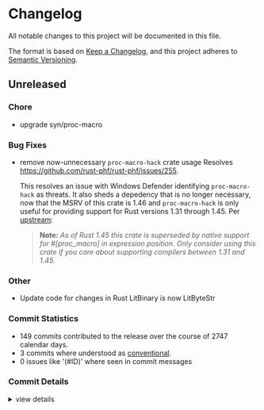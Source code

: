 # Changelog

All notable changes to this project will be documented in this file.

The format is based on [Keep a Changelog](https://keepachangelog.com/en/1.0.0/),
and this project adheres to [Semantic Versioning](https://semver.org/spec/v2.0.0.html).

## Unreleased

### Chore

 - <csr-id-d40d663ca96f668bcd6f86cc691085629111c0b5/> upgrade syn/proc-macro

### Bug Fixes

 - <csr-id-caf1ce71aed110fb44206ce2291154572ebfe9b7/> remove now-unnecessary `proc-macro-hack` crate usage
   Resolves <https://github.com/rust-phf/rust-phf/issues/255>.
   
   This resolves an issue with Windows Defender identifying `proc-macro-hack` as threats. It also sheds
   a depedency that is no longer necessary, now that the MSRV of this crate is 1.46 and
   `proc-macro-hack` is only useful for providing support for Rust versions 1.31 through 1.45. Per
   [upstream](https://github.com/dtolnay/proc-macro-hack):
   
   > **Note:** _As of Rust 1.45 this crate is superseded by native support for #\[proc\_macro\] in
   > expression position. Only consider using this crate if you care about supporting compilers between
   > 1.31 and 1.45._

### Other

 - <csr-id-8225c4b90d6ee71483304e71342c269fca86a044/> Update code for changes in Rust
   LitBinary is now LitByteStr

### Commit Statistics

<csr-read-only-do-not-edit/>

 - 149 commits contributed to the release over the course of 2747 calendar days.
 - 3 commits where understood as [conventional](https://www.conventionalcommits.org).
 - 0 issues like '(#ID)' where seen in commit messages

### Commit Details

<csr-read-only-do-not-edit/>

<details><summary>view details</summary>

 * **Uncategorized**
    - Add category to crates ([`32a72c3`](https://github.com/rust-phf/rust-phf/commit/32a72c3859997fd6b590e9ec092ae789d2acdf55))
    - Update repository links on Cargo.toml ([`1af3b0f`](https://github.com/rust-phf/rust-phf/commit/1af3b0fe1f8fdcae7ccc1bc8d51de309fb16a6bf))
    - Release 0.11.0 ([`d2efdc0`](https://github.com/rust-phf/rust-phf/commit/d2efdc08a7eb1d0d6c414b7b2ac41ce1fe1f9a43))
    - Merge pull request #257 from JohnTitor/edition-2021 ([`36ec885`](https://github.com/rust-phf/rust-phf/commit/36ec8854a9da4f295618e98d94aaf7150df2173e))
    - Make crates edition 2021 ([`b9d25da`](https://github.com/rust-phf/rust-phf/commit/b9d25da58b912d9927fbc41901631cd77836462b))
    - remove now-unnecessary `proc-macro-hack` crate usage ([`caf1ce7`](https://github.com/rust-phf/rust-phf/commit/caf1ce71aed110fb44206ce2291154572ebfe9b7))
    - Make "unicase + macros" features work ([`11bb242`](https://github.com/rust-phf/rust-phf/commit/11bb2426f0237b1ecea8c8038630b1231ede4871))
    - Extract `phf_macros` tests as a separated crate ([`8cf694d`](https://github.com/rust-phf/rust-phf/commit/8cf694d76e0991b4e24ecdc5d2a88bb74713d9cd))
    - Remove some stuff which is now unnecessary ([`6941e82`](https://github.com/rust-phf/rust-phf/commit/6941e825d09a98c1ea29a08ecd5fd605611584a4))
    - Refine doc comments ([`d8cfc43`](https://github.com/rust-phf/rust-phf/commit/d8cfc436059a1c2c3ede1afb0f9ec2333c046fc6))
    - Fix CI failure ([`d9b5ff2`](https://github.com/rust-phf/rust-phf/commit/d9b5ff23367d2bbcc385ff8243c7d972f45d459c))
    - Fix `phf` dev dep version ([`3cc6f05`](https://github.com/rust-phf/rust-phf/commit/3cc6f05cb07933af4cf886645d1170bdcb306b6b))
    - Prepare for release 0.10.0 ([`588ac25`](https://github.com/rust-phf/rust-phf/commit/588ac25dd5c0afccea084e6f94867328a6a30454))
    - Fix publish failure ([`fbb18f9`](https://github.com/rust-phf/rust-phf/commit/fbb18f925018fa621ce8a8d334f6746ae0f1d072))
    - Prepare for v0.9.1 ([`9b71978`](https://github.com/rust-phf/rust-phf/commit/9b719789149ef195ef5eba093b7e73255fbef8dc))
    - remove Slice type and fix some docs ([`99d3533`](https://github.com/rust-phf/rust-phf/commit/99d353390f8124a283da9202fd4d163e68bc1949))
    - Minor cleanups ([`8868d08`](https://github.com/rust-phf/rust-phf/commit/8868d088e2fed36fcd7741e9a1c5bf68bef4f46e))
    - Bless tests ([`dab668c`](https://github.com/rust-phf/rust-phf/commit/dab668ccc8b638548cd78678de8427ed5e765b21))
    - Fix the release failure ([`647f331`](https://github.com/rust-phf/rust-phf/commit/647f331d43dcf2b61625cccffbd31f95ad076d05))
    - Downgrade `phf` dev-dep version for now ([`7dd8a1b`](https://github.com/rust-phf/rust-phf/commit/7dd8a1b410fea96820bfe489f53f1c6fd9d64ba5))
    - Prepare 0.9.0 release ([`2ca46c4`](https://github.com/rust-phf/rust-phf/commit/2ca46c4f9c9083c128fcc6add33dc5986638940f))
    - Cleanup cargo metadata ([`a9e4b0a`](https://github.com/rust-phf/rust-phf/commit/a9e4b0a1e84825004fa66e938b870f83d3147d0d))
    - Fix test ([`ffa7e41`](https://github.com/rust-phf/rust-phf/commit/ffa7e41a767dd6021a7f42f012dab0befe6d0932))
    - Run rustfmt check on CI ([`1adfb30`](https://github.com/rust-phf/rust-phf/commit/1adfb305704cbced7c63e58b99bd53847298dbe6))
    - Run rustfmt ([`dd86c6c`](https://github.com/rust-phf/rust-phf/commit/dd86c6c103f25021b52144085b8fab0a94582bef))
    - Rename `unicase_support` to `unicase` ([`b47174b`](https://github.com/rust-phf/rust-phf/commit/b47174bb9ebbd68e41316e1aa39c6541a45356a6))
    - Run UI tests only on stable ([`7522b16`](https://github.com/rust-phf/rust-phf/commit/7522b160e76e981e430f6586dbfa8747c85f2f76))
    - Add back ordered_map, ordered_set ([`0ab0108`](https://github.com/rust-phf/rust-phf/commit/0ab01081e4bd8f40bc18ab554c95f217220228d5))
    - Improve implementation for unicase support ([`6957e47`](https://github.com/rust-phf/rust-phf/commit/6957e470b6fcd3b389440bf3d2ddcb12e1d38911))
    - Restore unicase_support for phf_macros ([`77e6cce`](https://github.com/rust-phf/rust-phf/commit/77e6cce1931fe8b43e434061a369f3620b3e97e0))
    - Use `[patch.crates-io]` section instead of path key ([`f47515b`](https://github.com/rust-phf/rust-phf/commit/f47515bce5c433214dbecee262a7a6f14e6a74d4))
    - Fix phf_macros on no_std ([`d7af3dc`](https://github.com/rust-phf/rust-phf/commit/d7af3dc96a67070e2f9000158d074825f0a9d592))
    - Merge pull request #194 from pickfire/patch-1 ([`caec346`](https://github.com/rust-phf/rust-phf/commit/caec346b07cf04cc7850e4aeeca077856b79256a))
    - Update stderrs ([`0f1407e`](https://github.com/rust-phf/rust-phf/commit/0f1407ec8aa6df74e7ed95dd073685295958d5d5))
    - Update expected test case output for latest nightly ([`e387f69`](https://github.com/rust-phf/rust-phf/commit/e387f69540138026ab679537322c94500876fe8d))
    - Release v0.8.0 ([`4060288`](https://github.com/rust-phf/rust-phf/commit/4060288dc2c1ebe3b0630e4016ed51935bb0c863))
    - Avoid missing main error in tests ([`1992222`](https://github.com/rust-phf/rust-phf/commit/19922229dfe8c25076ab13344a0b876fe2c3bda3))
    - Merge pull request #172 from kornelski/patch-1 ([`eee56c0`](https://github.com/rust-phf/rust-phf/commit/eee56c077c84cb84565eb3897c306865a3b29cc9))
    - upgrade syn/proc-macro ([`d40d663`](https://github.com/rust-phf/rust-phf/commit/d40d663ca96f668bcd6f86cc691085629111c0b5))
    - remove ordered_map, ordered_set, phf_builder ([`8ae2bb8`](https://github.com/rust-phf/rust-phf/commit/8ae2bb886841a69a4fc482f439e2374f2373ab15))
    - port compile-fail tests to trybuild ([`4a4256c`](https://github.com/rust-phf/rust-phf/commit/4a4256cf1963a349c8d63f4f93c7c562e8963d59))
    - create `Display` adapters for `phf_codegen` builders ([`93aa7ae`](https://github.com/rust-phf/rust-phf/commit/93aa7ae1de87345ea19f38e747283bc712384650))
    - Merge pull request #164 from abonander/perf-improvements ([`70129c6`](https://github.com/rust-phf/rust-phf/commit/70129c6fbcdf428ce9f1014eea935301ac70e410))
    - ignore compiletest ([`f1362b2`](https://github.com/rust-phf/rust-phf/commit/f1362b25674538ed02d41fcc9f7cc1c8ba6ec57c))
    - proc_macro_hygiene is not needed with proc-macro-hack ([`ab473a4`](https://github.com/rust-phf/rust-phf/commit/ab473a4c7fcc1a8e8a99594c261fe00b4ad96865))
    - Merge pull request #157 from abonander/array-formatting ([`8fc18be`](https://github.com/rust-phf/rust-phf/commit/8fc18be75dd3cb284b0b34b6c9e99c3c92544268))
    - Made macros work in stable ([`4fc0d1a`](https://github.com/rust-phf/rust-phf/commit/4fc0d1a8c3bcc3950082b614d8bfa4a0f63d6962))
    - implement support for 128-bit ints and fix high magnitude vals ([`5be5919`](https://github.com/rust-phf/rust-phf/commit/5be59199389c0703fff62f640eb1a0d19243fc48))
    - Fixed typo in benchmark ([`f46b2e1`](https://github.com/rust-phf/rust-phf/commit/f46b2e19622de2f845ea5eb8e8d4f54ece364242))
    - Fix tests ([`ae4ef3e`](https://github.com/rust-phf/rust-phf/commit/ae4ef3ea68d6baca0916b5ef2a15245ad78674ae))
    - Release v0.7.24 ([`1287414`](https://github.com/rust-phf/rust-phf/commit/1287414b1302d2d717c5f4be81accf4c12ccad48))
    - Reexport macros through phf crate ([`588fd1a`](https://github.com/rust-phf/rust-phf/commit/588fd1a785492afa5ad76db0556097e32e24387d))
    - Convert phf_macros to new-style proc-macros ([`5ae4131`](https://github.com/rust-phf/rust-phf/commit/5ae413129c391223782bc2944ec0ffbded103791))
    - Release v0.7.23 ([`a050b6f`](https://github.com/rust-phf/rust-phf/commit/a050b6f2a6b825bf0824339266ab9545340420d4))
    - Update to nightly-2018-08-23 ([`e03f536`](https://github.com/rust-phf/rust-phf/commit/e03f536f32a8a2a31d07e43b19e05c7d4fd1cb82))
    - Release 0.7.22 ([`ab88405`](https://github.com/rust-phf/rust-phf/commit/ab884054fa17eef915db2bdb5259c7aa71fbfea6))
    - Fix build ([`2071d25`](https://github.com/rust-phf/rust-phf/commit/2071d2515ff37590c45ee2e88cead583cdb81089))
    - Update to latest nightly ([`fcf758f`](https://github.com/rust-phf/rust-phf/commit/fcf758faa21c6c2c93dbab9fe6ac82a36bab0dd9))
    - Upgrade rand ([`e7b5a35`](https://github.com/rust-phf/rust-phf/commit/e7b5a35d14f6927a748f3c55a1c87b5b751ececd))
    - Release v0.7.21 ([`6c7e2d9`](https://github.com/rust-phf/rust-phf/commit/6c7e2d9ce17ff1b87507925bdbe87e6e682ed3e4))
    - Upgrade to rustc 1.16.0-nightly (c07a6ae77 2017-01-17) ([`dc756bf`](https://github.com/rust-phf/rust-phf/commit/dc756bfb1400715eeedd0dfaa394296274f59be4))
    - Don't ICE on bad syntax ([`e87e95f`](https://github.com/rust-phf/rust-phf/commit/e87e95fb96cfad1cc6699b828fb8994d2429f424))
    - Link to docs.rs ([`61142c5`](https://github.com/rust-phf/rust-phf/commit/61142c5aa168cff1bf53a6961ddc12012b49e1bb))
    - Cleanup ([`9278c47`](https://github.com/rust-phf/rust-phf/commit/9278c470b33571de286314cae555c4de9dd7d177))
    - Fix tests ([`5947cd1`](https://github.com/rust-phf/rust-phf/commit/5947cd14b9aac452f4f8feb25b57fd11240970ee))
    - Remove time dependency ([`98f56e5`](https://github.com/rust-phf/rust-phf/commit/98f56e53c212795e048c7baa0f488e1b294e9c37))
    - Dependency cleanup ([`f106aa6`](https://github.com/rust-phf/rust-phf/commit/f106aa66d85abfba3d627d12fd46a9b080c83e95))
    - Release v0.7.20 ([`f631f50`](https://github.com/rust-phf/rust-phf/commit/f631f50abfaf6ea3d6fc8caaada47975b6df3a62))
    - Update to Rust 1.15.0-nightly (7b3eeea22 2016-11-21) ([`39cc485`](https://github.com/rust-phf/rust-phf/commit/39cc485f777daaf2076f1da7337cc5ad7e9f00ad))
    - Release v0.7.19 ([`0a98dd1`](https://github.com/rust-phf/rust-phf/commit/0a98dd1865d12a3fa4cc27bdb38fa1e7374940d9))
    - Update phf_macros to Rust 1.14.0-nightly (7c69b0d5a 2016-11-01) ([`b7d2d4d`](https://github.com/rust-phf/rust-phf/commit/b7d2d4d36cb43a8fa159135250bd2265cb30f523))
    - Release v0.7.18 ([`3f71765`](https://github.com/rust-phf/rust-phf/commit/3f717650f4331f5dbb9d7a3f878228fcf1138729))
    - Fix for latest nightly ([`35e991b`](https://github.com/rust-phf/rust-phf/commit/35e991b11efca3bd065a28f661ab76f423a83601))
    - Release v0.7.17 ([`21ecf72`](https://github.com/rust-phf/rust-phf/commit/21ecf72101715e4754db95a64ecd7de5a37b7f14))
    - Fix for latest nightly ([`cb1ec95`](https://github.com/rust-phf/rust-phf/commit/cb1ec955442750fc712d155346beeb9562905602))
    - Remove dead code ([`df0d8e8`](https://github.com/rust-phf/rust-phf/commit/df0d8e8ae9b23482fb19ca70f1f3bd6cdfe59358))
    - Add compile-fail test for equivalent UniCase keys ([`711515a`](https://github.com/rust-phf/rust-phf/commit/711515ad0ab53c14303b6c659a1fb3c2b3c86df5))
    - Add UniCase support to phf_macros and bump unicase version ([`2af3abb`](https://github.com/rust-phf/rust-phf/commit/2af3abb00cafc85d43755e43767a2a8b274f6670))
    - Release v0.7.16 ([`8bf29c1`](https://github.com/rust-phf/rust-phf/commit/8bf29c10a878c83d73cc40385f0e96cb9cc95afa))
    - Update the TokenTree import ([`f404629`](https://github.com/rust-phf/rust-phf/commit/f40462989e75ce85de8c88d6faaee934d05fe006))
    - Release v0.7.15 ([`20f896e`](https://github.com/rust-phf/rust-phf/commit/20f896e6975cabb9cf9883b08eaa5b3da8597f11))
    - Release v0.7.14 ([`fee66fc`](https://github.com/rust-phf/rust-phf/commit/fee66fc20e33f2b119f830a8926f3b6e52abcf09))
    - Introduce a Slice abstraction for buffers ([`0cc3844`](https://github.com/rust-phf/rust-phf/commit/0cc38449c21f29bd9348e28c5719d650e16159cf))
    - Release v0.7.13 ([`4769a6d`](https://github.com/rust-phf/rust-phf/commit/4769a6d2ce1d392da06e4b3cb833a1cdccb1f1aa))
    - Update to Rust 2016-02-22 ([`c995514`](https://github.com/rust-phf/rust-phf/commit/c9955143ffdb07bf85a525494811bd96517bf688))
    - Release v0.7.12 ([`9b75ee5`](https://github.com/rust-phf/rust-phf/commit/9b75ee5ed14060c45a5785fba0387be09e698624))
    - Support byte string keys in phf_macros (fixes #76) ([`652beae`](https://github.com/rust-phf/rust-phf/commit/652beae0cac6711ab0931d8dc844cd291559dad7))
    - Release v0.7.11 ([`a004227`](https://github.com/rust-phf/rust-phf/commit/a0042277b181ec95fcbf29751b9a453f4f962ebb))
    - Update for changed return value of parser.eat ([`82da9f0`](https://github.com/rust-phf/rust-phf/commit/82da9f00f404634c09097f9116cda9e8e742d556))
    - Switch timing info back to a hint ([`771e781`](https://github.com/rust-phf/rust-phf/commit/771e781e704e581c1a103f56ed0f6f2a68917883))
    - Release v0.7.10 ([`c43154b`](https://github.com/rust-phf/rust-phf/commit/c43154b2661dc09620a7879c16f37b47d6ec03ae))
    - Update for syntax changes ([`3be2db8`](https://github.com/rust-phf/rust-phf/commit/3be2db8d9254214bf1571fafd466ed7d6b96af55))
    - Release v0.7.9 ([`b7d29df`](https://github.com/rust-phf/rust-phf/commit/b7d29dfe0df288b2da74de195f764eace1c8e443))
    - Registry now seems to live in rustc_plugin instead of rustc::plugin ([`ba8d701`](https://github.com/rust-phf/rust-phf/commit/ba8d7019599cb779b9f7ab983f6cc2aa4f422991))
    - Release v0.7.8 ([`aad0b9b`](https://github.com/rust-phf/rust-phf/commit/aad0b9b658fb970e3df60b066961aafca1a17c44))
    - Rustup ([`a6c43fa`](https://github.com/rust-phf/rust-phf/commit/a6c43fa25e06684121df6a93b2b90405d8e0fc2e))
    - Release v0.7.7 ([`c9e7a93`](https://github.com/rust-phf/rust-phf/commit/c9e7a93f4d6f85a72651aba6187e4c956d8c1167))
    - rustup for phf_macros ([`4c51ffc`](https://github.com/rust-phf/rust-phf/commit/4c51ffc6d63f768dea75cab65ad6cb809bce9bb4))
    - Run through rustfmt ([`58e2223`](https://github.com/rust-phf/rust-phf/commit/58e222380b7fc9609a055cb5a6110ba04e47d677))
    - Release v0.7.6 ([`5bcd5c9`](https://github.com/rust-phf/rust-phf/commit/5bcd5c95215f5aa29e133cb2912662085a8158f0))
    - Release v0.7.5 ([`fda44f5`](https://github.com/rust-phf/rust-phf/commit/fda44f550401c1bd4aad29bb2c07030b86761028))
    - Update code for changes in Rust ([`8225c4b`](https://github.com/rust-phf/rust-phf/commit/8225c4b90d6ee71483304e71342c269fca86a044))
    - Macro assemble benchmark map and match to ensure sync ([`a2486ed`](https://github.com/rust-phf/rust-phf/commit/a2486eda19c647d16c9976bb33ba8634388a0569))
    - Add benchmarks ([`9585cc3`](https://github.com/rust-phf/rust-phf/commit/9585cc3c0391725d02f6199eaed500ba5fafcaf3))
    - Release v0.7.4 ([`c7c0d3c`](https://github.com/rust-phf/rust-phf/commit/c7c0d3c294126157f0275a05b7c3a65c419234a1))
    - Update PhfHash to mirror std::hash::Hash ([`96ef156`](https://github.com/rust-phf/rust-phf/commit/96ef156baae669b233673d6be2b96617ad48551e))
    - Release v0.7.3 ([`77ea239`](https://github.com/rust-phf/rust-phf/commit/77ea23917e908b10c4c5c463671a8409292f8661))
    - Release v0.7.2 ([`642b69d`](https://github.com/rust-phf/rust-phf/commit/642b69d0100a4ee7ec6e430ef1351bd1f28f9a4a))
    - Add an index test ([`f51f449`](https://github.com/rust-phf/rust-phf/commit/f51f449261ddd8ad30bfb5507b166e7980df1aa7))
    - Release v0.7.1 ([`9cb9de9`](https://github.com/rust-phf/rust-phf/commit/9cb9de911ad4e16964f0def29780dde1630c3619))
    - Fix phf-macros ([`6c98e9f`](https://github.com/rust-phf/rust-phf/commit/6c98e9f16a6d9ebf11e0a9c8e9ff91b4b320d2af))
    - Release v0.7.0 ([`555a690`](https://github.com/rust-phf/rust-phf/commit/555a690561673597aee068650ac884bbcc2e31cf))
    - Stabilize phf ([`e215273`](https://github.com/rust-phf/rust-phf/commit/e2152739cbdd471116d88bb4a9cea4cdfede1e42))
    - Release v0.6.19 ([`5810d30`](https://github.com/rust-phf/rust-phf/commit/5810d30ef2162f33cfb4da99c65b7344c7f2913b))
    - Release v0.6.18 ([`36efc72`](https://github.com/rust-phf/rust-phf/commit/36efc721478d097fba1e5458cbdd9f288637abae))
    - Fix for upstream changes ([`eabadcf`](https://github.com/rust-phf/rust-phf/commit/eabadcf7e8af351ba8f07d86746e35adc8c5812e))
    - Release v0.6.17 ([`271ccc2`](https://github.com/rust-phf/rust-phf/commit/271ccc27d885363d4d8c549f75624d08c48e56c5))
    - Release v0.6.15 ([`ede14df`](https://github.com/rust-phf/rust-phf/commit/ede14df1e574674852b09bcafff4ad549ebfd4ae))
    - Remove broken test ([`f54adb7`](https://github.com/rust-phf/rust-phf/commit/f54adb783a71678c9397b4d7c1e02ee82b9646b8))
    - Release v0.6.14 ([`cf64ebb`](https://github.com/rust-phf/rust-phf/commit/cf64ebb8f769c9f12c9a03d05713dde6b8caf371))
    - Release v0.6.13 ([`4fdb533`](https://github.com/rust-phf/rust-phf/commit/4fdb5331fd9978ca3e180a06fb2e34627f50fb77))
    - Fix warnings and use debug builders ([`4d28684`](https://github.com/rust-phf/rust-phf/commit/4d28684b72333e911e23b898b5780947d49822a5))
    - Release v0.6.12 ([`59ca586`](https://github.com/rust-phf/rust-phf/commit/59ca58637206c9806c13cc24cb35cb7d0ce9d23f))
    - Fix phf_macros ([`6567152`](https://github.com/rust-phf/rust-phf/commit/6567152be9e018a99fedf6e54017d827812b8f13))
    - Release v0.6.11 ([`e1e6d3b`](https://github.com/rust-phf/rust-phf/commit/e1e6d3b40a6babddd0989406f2b4e952443ff52e))
    - Release v0.6.10 ([`fc45373`](https://github.com/rust-phf/rust-phf/commit/fc45373b34a461664f532c5108f3d2625172c128))
    - Add doc URLs ([`4605db3`](https://github.com/rust-phf/rust-phf/commit/4605db3e7e0c4bef09ccf6c09c7dbcc36b707a9f))
    - Add documentation for phf_macros ([`8eca797`](https://github.com/rust-phf/rust-phf/commit/8eca79711f33d04ad773a023581b6bd0a6f1efdc))
    - Move generation logic to its own crate ([`cfeee87`](https://github.com/rust-phf/rust-phf/commit/cfeee8714caa4ecb3199df2a2ac149fe6a28ecc0))
    - Move tests to phf_macros ([`40dbc32`](https://github.com/rust-phf/rust-phf/commit/40dbc328456003484716021cc317156967f1b2c1))
    - Release v0.6.9 ([`822f4e3`](https://github.com/rust-phf/rust-phf/commit/822f4e3fb127dc02d36d802803d71aa5b98bed3c))
    - More fixes ([`0c04b9c`](https://github.com/rust-phf/rust-phf/commit/0c04b9cb2679a63394778a7362ef14441b6c2032))
    - Release v0.6.8 ([`cd637ca`](https://github.com/rust-phf/rust-phf/commit/cd637cafb6d37b1901b6c119a7d26f253e9a288e))
    - Release v0.6.7 ([`bfc36c9`](https://github.com/rust-phf/rust-phf/commit/bfc36c979225f652cdb72f3b1f2a25e77b50ab8c))
    - Fix for upstream changes ([`5ff7040`](https://github.com/rust-phf/rust-phf/commit/5ff70403a1b12c30206b128ac619b31c69e42eb4))
    - rustup to current master ([`f6922e2`](https://github.com/rust-phf/rust-phf/commit/f6922e245752b4932f9a3a420c1f8d10e66e0b78))
    - Release v0.6.6 ([`b09a174`](https://github.com/rust-phf/rust-phf/commit/b09a174a166c7744c5989bedc6ba68340f6f7fd1))
    - Release v0.6.5 ([`271e784`](https://github.com/rust-phf/rust-phf/commit/271e7848f35b31d6ce9fc9268de173738464bfc8))
    - Move docs to this repo and auto build them ([`f8ef160`](https://github.com/rust-phf/rust-phf/commit/f8ef160480e2d4ce72fa7afb6ebce70e45acbc76))
    - Release v0.6.4 ([`6866c1b`](https://github.com/rust-phf/rust-phf/commit/6866c1bf5ad5091bc969f1356884aa86c27458cb))
    - Remove unused feature ([`2ee5f78`](https://github.com/rust-phf/rust-phf/commit/2ee5f788d493d929b669550c144ff23aad52721b))
    - InternedString.get() removal; brings us to rustc 1.0.0-dev (80627cd3c 2015-02-07 12:01:31 +0000) ([`3150bf0`](https://github.com/rust-phf/rust-phf/commit/3150bf0d608b051f2c8db3826ee21ce593f4f61c))
    - Release v0.6.3 ([`b0c5e3c`](https://github.com/rust-phf/rust-phf/commit/b0c5e3cb69742f81160ea80a3ba1782a0b4e01a2))
    - Use out of tree rand ([`9e1623b`](https://github.com/rust-phf/rust-phf/commit/9e1623bc7d1b8a432cdae47187eab40fa168401f))
    - Release v0.6.2 ([`d9ddf45`](https://github.com/rust-phf/rust-phf/commit/d9ddf45b15ba812b0d3acedffb08e901742e56c4))
    - Release v0.6.1 ([`ca0e9f6`](https://github.com/rust-phf/rust-phf/commit/ca0e9f6b9c737f3d11bcad2f4624bb5603a8170e))
    - Fix for stability changes ([`f7fb510`](https://github.com/rust-phf/rust-phf/commit/f7fb510dfe67f11522a2d214bd14d21f910bfd7b))
    - Release v0.6.0 ([`09d6870`](https://github.com/rust-phf/rust-phf/commit/09d687053caf4d321f72907528573b3334fae3c2))
    - Rename phf_mac to phf_macros ([`c50d107`](https://github.com/rust-phf/rust-phf/commit/c50d1077b1d53fccd703021911a7100b8937bbc7))
</details>

